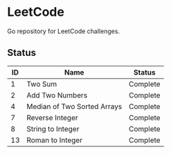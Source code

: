 # LeetCode

Go repository for LeetCode challenges.

## Status
| ID | Name                        | Status   |
|----|-----------------------------|----------|
| 1  | Two Sum                     | Complete |
| 2  | Add Two Numbers             | Complete |
| 4  | Median of Two Sorted Arrays | Complete |
| 7  | Reverse Integer             | Complete |
| 8  | String to Integer           | Complete |
| 13 | Roman to Integer            | Complete |

